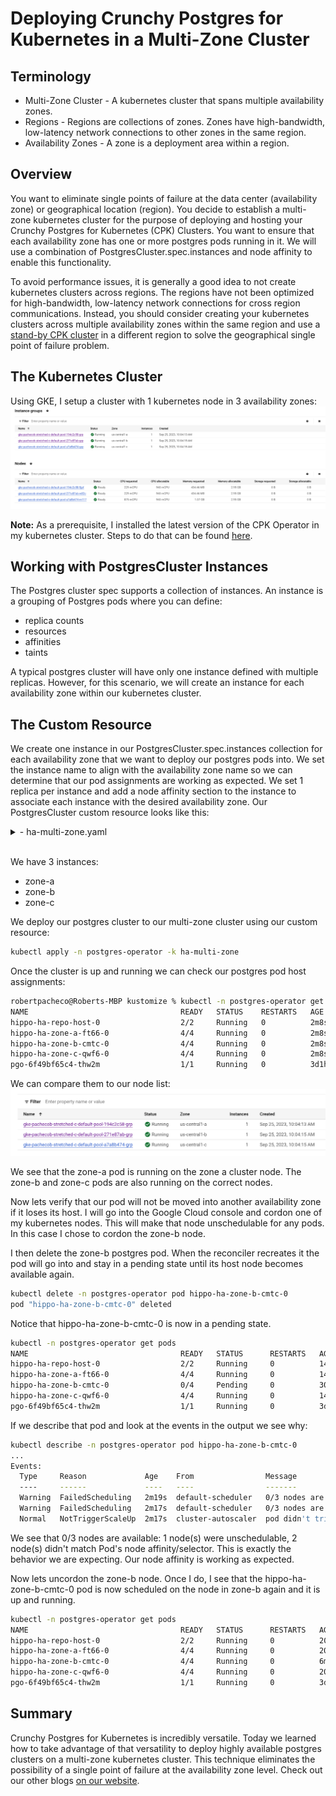 # Deploying Crunchy Postgres for Kubernetes in a Multi-Zone Cluster

## Terminology
* Multi-Zone Cluster - A kubernetes cluster that spans multiple availability zones.
* Regions - Regions are collections of zones. Zones have high-bandwidth, low-latency network connections to other zones in the same region.
* Availability Zones - A zone is a deployment area within a region.

## Overview
You want to eliminate single points of failure at the data center (availability zone) or geographical location (region).  You decide to establish a multi-zone kubernetes cluster for the purpose of deploying and hosting your Crunchy Postgres for Kubernetes (CPK) Clusters.  You want to ensure that each availability zone has one or more postgres pods running in it.  We will use a combination of PostgresCluster.spec.instances and node affinity to enable this functionality.

To avoid performance issues, it is generally a good idea to not create kubernetes clusters across regions.  The regions have not been optimized for high-bandwidth, low-latency network connections for cross region communications.  Instead, you should consider creating your kubernetes clusters across multiple availability zones within the same region and use a [stand-by CPK cluster](https://access.crunchydata.com/documentation/postgres-operator/latest/architecture/disaster-recovery) in a different region to solve the geographical single point of failure problem.

## The Kubernetes Cluster
Using GKE, I setup a cluster with 1 kubernetes node in 3 availability zones:
![multi-zone-nodes](images/%20multi-zone-k8s-nodes.png)

**Note:** As a prerequisite, I installed the latest version of the CPK Operator in my kubernetes cluster.  Steps to do that can be found [here](https://access.crunchydata.com/documentation/postgres-operator/latest/quickstart).  

## Working with PostgresCluster Instances
The Postgres cluster spec supports a collection of instances.  An instance is a grouping of Postgres pods where you can define:

* replica counts
* resources
* affinities
* taints

A typical postgres cluster will have only one instance defined with multiple replicas.  However, for this scenario, we will create an instance for each availability zone within our kubernetes cluster.

## The Custom Resource
We create one instance in our PostgresCluster.spec.instances collection for each availability zone that we want to deploy our postgres pods into.  We set the instance name to align with the availability zone name so we can determine that our pod assignments are working as expected.  We set 1 replica per instance and add a node affinity section to the instance to associate each instance with the desired availability zone.  Our PostgresCluster custom resource looks like this:


<details><summary>- ha-multi-zone.yaml</summary>

```yaml
apiVersion: postgres-operator.crunchydata.com/v1beta1
kind: PostgresCluster
metadata:
  name: hippo-ha
spec:
  image: registry.crunchydata.com/crunchydata/crunchy-postgres:ubi8-15.4-0
  imagePullSecrets:
  - name: crunchyreg
  postgresVersion: 15
  instances:
    - name: zone-a
      replicas: 1
      dataVolumeClaimSpec:
        accessModes:
        - "ReadWriteOnce"
        resources:
          requests:
            storage: 1Gi
      affinity:
        podAntiAffinity:
          preferredDuringSchedulingIgnoredDuringExecution:
          - weight: 1
            podAffinityTerm:
              topologyKey: kubernetes.io/hostname
              labelSelector:
                matchLabels:
                  postgres-operator.crunchydata.com/cluster: hippo-ha
                  postgres-operator.crunchydata.com/instance-set: zone-a
        nodeAffinity:
          requiredDuringSchedulingIgnoredDuringExecution:
            nodeSelectorTerms:
            - matchExpressions:
              - key: topology.kubernetes.io/zone
                operator: In
                values:
                - us-central1-a
    - name: zone-b
      replicas: 1
      dataVolumeClaimSpec:
        accessModes:
        - "ReadWriteOnce"
        resources:
          requests:
            storage: 1Gi
      affinity:
        podAntiAffinity:
          preferredDuringSchedulingIgnoredDuringExecution:
          - weight: 1
            podAffinityTerm:
              topologyKey: kubernetes.io/hostname
              labelSelector:
                matchLabels:
                  postgres-operator.crunchydata.com/cluster: hippo-ha
                  postgres-operator.crunchydata.com/instance-set: zone-b
        nodeAffinity:
          requiredDuringSchedulingIgnoredDuringExecution:
            nodeSelectorTerms:
            - matchExpressions:
              - key: topology.kubernetes.io/zone
                operator: In
                values:
                - us-central1-b
    - name: zone-c
      replicas: 1
      dataVolumeClaimSpec:
        accessModes:
        - "ReadWriteOnce"
        resources:
          requests:
            storage: 1Gi
      affinity:
        podAntiAffinity:
          preferredDuringSchedulingIgnoredDuringExecution:
          - weight: 1
            podAffinityTerm:
              topologyKey: kubernetes.io/hostname
              labelSelector:
                matchLabels:
                  postgres-operator.crunchydata.com/cluster: hippo-ha
                  postgres-operator.crunchydata.com/instance-set: zone-c
        nodeAffinity:
          requiredDuringSchedulingIgnoredDuringExecution:
            nodeSelectorTerms:
            - matchExpressions:
              - key: topology.kubernetes.io/zone
                operator: In
                values:
                - us-central1-c
  backups:
    pgbackrest:
      image: registry.crunchydata.com/crunchydata/crunchy-pgbackrest:ubi8-2.47-0
      repos:
      - name: repo1
        volume:
          volumeClaimSpec:
            accessModes:
            - "ReadWriteOnce"
            resources:
              requests:
                storage: 1Gi
```

</details>
</br>


We have 3 instances:
* zone-a
* zone-b
* zone-c

We deploy our postgres cluster to our multi-zone cluster using our custom resource:

```bash
kubectl apply -n postgres-operator -k ha-multi-zone
```
Once the cluster is up and running we can check our postgres pod host assignments:

```bash
robertpacheco@Roberts-MBP kustomize % kubectl -n postgres-operator get po -o wide
NAME                                  READY   STATUS    RESTARTS   AGE    IP           NODE                                                  NOMINATED NODE   READINESS GATES
hippo-ha-repo-host-0                  2/2     Running   0          2m8s   10.36.0.5    gke-pachecob-multi-zone-c-default-pool-194c2c58-5jpf   <none>           <none>
hippo-ha-zone-a-ft66-0                4/4     Running   0          2m8s   10.36.0.4    gke-pachecob-multi-zone-c-default-pool-194c2c58-5jpf   <none>           <none>
hippo-ha-zone-b-cmtc-0                4/4     Running   0          2m8s   10.36.2.4    gke-pachecob-multi-zone-c-default-pool-271e87ab-w82c   <none>           <none>
hippo-ha-zone-c-qwf6-0                4/4     Running   0          2m8s   10.36.1.17   gke-pachecob-multi-zone-c-default-pool-a7a8b474-m117   <none>           <none>
pgo-6f49bf65c4-thw2m                  1/1     Running   0          3d1h   10.36.1.10   gke-pachecob-multi-zone-c-default-pool-a7a8b474-m117   <none>           <none>
```

We can compare them to our node list:
![node-list](images/node-list.png)

We see that the zone-a pod is running on the zone a cluster node.  The zone-b and zone-c pods are also running on the correct nodes.

Now lets verify that our pod will not be moved into another availability zone if it loses its host.  I will go into the Google Cloud console and cordon one of my kubernetes nodes.  This will make that node unschedulable for any pods.  In this case I chose to cordon the zone-b node.

I then delete the zone-b postgres pod.  When the reconciler recreates it the pod will go into and stay in a pending state until its host node becomes available again.

```bash
kubectl delete -n postgres-operator pod hippo-ha-zone-b-cmtc-0
pod "hippo-ha-zone-b-cmtc-0" deleted
```
Notice that hippo-ha-zone-b-cmtc-0 is now in a pending state.

```bash
kubectl -n postgres-operator get pods
NAME                                  READY   STATUS      RESTARTS   AGE
hippo-ha-repo-host-0                  2/2     Running     0          14m
hippo-ha-zone-a-ft66-0                4/4     Running     0          14m
hippo-ha-zone-b-cmtc-0                0/4     Pending     0          30s
hippo-ha-zone-c-qwf6-0                4/4     Running     0          14m
pgo-6f49bf65c4-thw2m                  1/1     Running     0          3d1h
```

If we describe that pod and look at the events in the output we see why:

```bash
kubectl describe -n postgres-operator pod hippo-ha-zone-b-cmtc-0
...
Events:
  Type     Reason             Age    From                Message
  ----     ------             ----   ----                -------
  Warning  FailedScheduling   2m19s  default-scheduler   0/3 nodes are available: 1 node(s) were unschedulable, 2 node(s) didn't match Pod's node affinity/selector. preemption: 0/3 nodes are available: 3 Preemption is not helpful for scheduling..
  Warning  FailedScheduling   2m17s  default-scheduler   0/3 nodes are available: 1 node(s) were unschedulable, 2 node(s) didn't match Pod's node affinity/selector. preemption: 0/3 nodes are available: 3 Preemption is not helpful for scheduling..
  Normal   NotTriggerScaleUp  2m17s  cluster-autoscaler  pod didn't trigger scale-up:
```

We see that 0/3 nodes are available: 1 node(s) were unschedulable, 2 node(s) didn't match Pod's node affinity/selector.  This is exactly the behavior we are expecting.  Our node affinity is working as expected.

Now lets uncordon the zone-b node.  Once I do, I see that the hippo-ha-zone-b-cmtc-0 pod is now scheduled on the node in zone-b again and it is up and running.

```bash
kubectl -n postgres-operator get pods
NAME                                  READY   STATUS      RESTARTS   AGE
hippo-ha-repo-host-0                  2/2     Running     0          20m
hippo-ha-zone-a-ft66-0                4/4     Running     0          20m
hippo-ha-zone-b-cmtc-0                4/4     Running     0          6m22s
hippo-ha-zone-c-qwf6-0                4/4     Running     0          20m
pgo-6f49bf65c4-thw2m                  1/1     Running     0          3d1h
```

## Summary
Crunchy Postgres for Kubernetes is incredibly versatile.  Today we learned how to take advantage of that versatility to deploy highly available postgres clusters on a multi-zone kubernetes cluster.  This technique eliminates the possibility of a single point of failure at the availability zone level.  Check out our other blogs [on our website](https://www.crunchydata.com/blog).